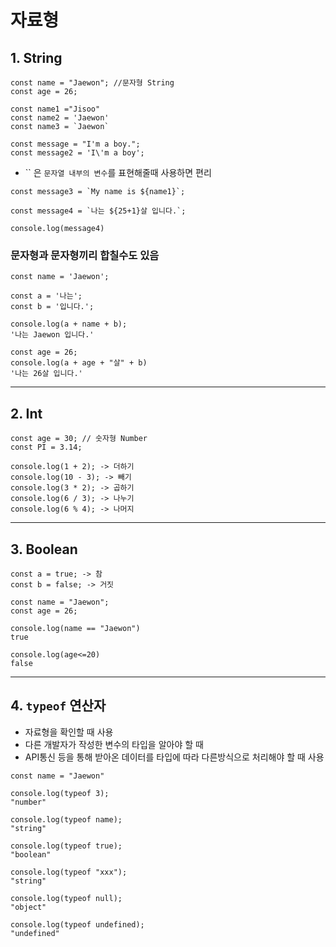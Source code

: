 # 자료형 

## 1. String

```
const name = "Jaewon"; //문자형 String
const age = 26; 

const name1 ="Jisoo"
const name2 = 'Jaewon'
const name3 = `Jaewon`

const message = "I'm a boy.";
const message2 = 'I\'m a boy';
```


- `` 은 `문자열 내부의 변수`를 표현해줄때 사용하면 편리
```
const message3 = `My name is ${name1}`; 

const message4 = `나는 ${25+1}살 입니다.`;

console.log(message4)
```
### 문자형과 문자형끼리 합칠수도 있음

```
const name = 'Jaewon';

const a = '나는';
const b = '입니다.';

console.log(a + name + b);
'나는 Jaewon 입니다.'

const age = 26;
console.log(a + age + "살" + b)
'나는 26살 입니다.'
```

---

## 2. Int

```
const age = 30; // 숫자형 Number
const PI = 3.14;

console.log(1 + 2); -> 더하기
console.log(10 - 3); -> 빼기
console.log(3 * 2); -> 곱하기
console.log(6 / 3); -> 나누기
console.log(6 % 4); -> 나머지
```
---

## 3. Boolean
```
const a = true; -> 참
const b = false; -> 거짓

const name = "Jaewon";
const age = 26;

console.log(name == "Jaewon")
true

console.log(age<=20)
false 
```

---
## 4. ``typeof`` 연산자
- 자료형을 확인할 때 사용
- 다른 개발자가 작성한 변수의 타입을 알아야 할 때
- API통신 등을 통해 받아온 데이터를 타입에 따라 다른방식으로 처리해야 할 때 사용

```
const name = "Jaewon"

console.log(typeof 3); 
"number"

console.log(typeof name);
"string"

console.log(typeof true);
"boolean"

console.log(typeof "xxx");
"string"

console.log(typeof null);
"object"

console.log(typeof undefined);
"undefined"
```
